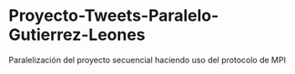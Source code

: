 # Proyecto-Tweets-Paralelo-Gutierrez-Leones
Paralelización del proyecto secuencial haciendo uso del protocolo de MPI

